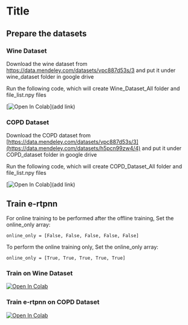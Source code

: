# Title

## Prepare the datasets
### Wine Dataset
Download the wine dataset from https://data.mendeley.com/datasets/vpc887d53s/3 and put it under wine_dataset folder in google drive

Run the following code, which will create Wine_Dataset_All folder and file_list.npy files

[![Open In Colab](https://colab.research.google.com/assets/colab-badge.svg)](add link)

### COPD Dataset
Download the COPD dataset from [https://data.mendeley.com/datasets/vpc887d53s/3](https://data.mendeley.com/datasets/h5pcn99zw4/4) and put it under COPD_dataset folder in google drive

Run the following code, which will create COPD_Dataset_All folder and file_list.npy files

[![Open In Colab](https://colab.research.google.com/assets/colab-badge.svg)](add link)

## Train e-rtpnn
For online training to be performed after the offline training, Set the online_only array:

`online_only = [False, False, False, False, False]`

To perform the online training only, Set the online_only array:

`online_only = [True, True, True, True, True]`

### Train on Wine Dataset
[![Open In Colab](https://colab.research.google.com/assets/colab-badge.svg)](https://colab.research.google.com/drive/1j29qxD0sQcV9sVq7zuBrtG4o2k_kJFz1?usp=sharing)

### Train e-rtpnn on COPD Dataset
[![Open In Colab](https://colab.research.google.com/assets/colab-badge.svg)](https://colab.research.google.com/drive/1Bikva_wEF_2qyhIpqVzfGwWw9986y08x?usp=sharing)
